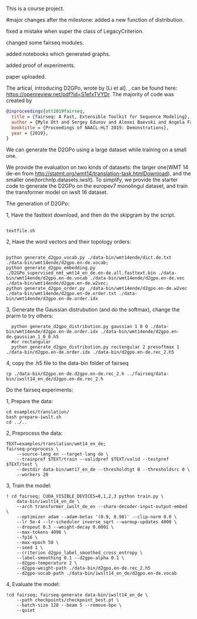 This is a course project.

#major changes after the milestone:
added a new function of distribution.

fixed a mistake when super the class of LegacyCriterion.

changed some fairseq modules.

added notebooks which generated graphs.

added proof of experiments.

paper uploaded.


The artical, introducing D2GPo, wrote by [Li et al]. , can be found here: https://openreview.net/pdf?id=S1efxTVYDr.
The majority of code was created by
```bibtex
@inproceedings{ott2019fairseq,
  title = {fairseq: A Fast, Extensible Toolkit for Sequence Modeling},
  author = {Myle Ott and Sergey Edunov and Alexei Baevski and Angela Fan and Sam Gross and Nathan Ng and David Grangier and Michael Auli},
  booktitle = {Proceedings of NAACL-HLT 2019: Demonstrations},
  year = {2019},
}
```

We can generate the D2GPo using a large dataset while training on a small one. 

We provide the evaluation on two kinds of datasets: the larger one(WMT 14 de-en from 
http://statmt.org/wmt14/translation-task.htmlDownload), and the smaller one(torchnlp.datasets.iwslt). To simplify, we provide the starter code to generate the D2GPo on the europev7 monolingul dataset, and train the transformer model on iwslt 16 dataset. 

The generation of D2GPo:

1, Have the fasttext download, and then do the skipgram by the script.

  ```
  
  textfile.sh
  
  ```
   
2, Have the word vectors and their topology orders:

  ```
  
  python generate_d2gpo_vocab.py ./data-bin/wmt14ende/dict.de.txt ./data-bin/wmt14ende/d2gpo.en-de.vocab;
  python generate_d2gpo_embedding.py ./D2GPo_supervised_nmt_wmt14_en_de.en-de.all.fasttext.bin ./data-bin/wmt14ende/d2gpo.en-de.vocab ./data-bin/wmt14ende/d2gpo.en-de.vec ./data-bin/wmt14ende/d2gpo.en-de.w2vec;
  python generate_d2gpo_order.py ./data-bin/wmt14ende/d2gpo.en-de.w2vec ./data-bin/wmt14ende/d2gpo.en-de.order.txt ./data-bin/wmt14ende/d2gpo.en-de.order.idx
  
  ```
3, Generate the Gaussian distrubution (and do the softmax), change the prarm to try others:

```
  python generate_d2gpo_distribution.py gaussian 1 0 0 ./data-bin/wmt14ende/d2gpo.en-de.order.idx ./data-bin/wmt14ende/d2gpo.en-de.gaussian_1_0_0.h5
  #or rectangular
  python generate_d2gpo_distribution.py rectengular 2 presoftmax 1 ./data-bin/d2gpo.en-de.order.idx ./data-bin/d2gpo.en-de.rec_2.h5
```

4, copy the .h5 file to the data-bin folder of fairseq

```
cp ./data-bin/d2gpo.en-de.d2gpo.en-de.rec_2.h ../fairseq/data-bin/iwslt14_en_de/d2gpo.en-de.rec_2.h
```


Do the fairseq experiments:

1, Prepare the data:

```
cd examples/translation/
bash prepare-iwslt.sh
cd ../..
```

2, Preprocess the data:

```
TEXT=examples/translation/wmt14_en_de;
fairseq-preprocess \
    --source-lang en --target-lang de \
    --trainpref $TEXT/train --validpref $TEXT/valid --testpref $TEXT/test \
    --destdir data-bin/wmt17_en_de --thresholdtgt 0 --thresholdsrc 0 \
    --workers 20
```

3, Train the model:
```
! cd fairseq; CUDA_VISIBLE_DEVICES=0,1,2,3 python train.py \
    data-bin/iwslt14_en_de \
    --arch transformer_iwslt_de_en --share-decoder-input-output-embed \
    --optimizer adam --adam-betas '(0.9, 0.98)' --clip-norm 0.0 \
    --lr 5e-4 --lr-scheduler inverse_sqrt --warmup-updates 4000 \
    --dropout 0.3 --weight-decay 0.0001 \
    --max-tokens 4096 \
    --fp16 \
    --max-epoch 50 \
    --seed 1 \
    --criterion d2gpo_label_smoothed_cross_entropy \
    --label-smoothing 0.1 --d2gpo-alpha 0.1 \
    --d2gpo-temperature 2 \
    --d2gpo-weight-path ./data-bin/d2gpo.en-de.rec_2.h5
    --d2gpo-vocab-path ./data-bin/iwslt14_en_de/d2gpo.en-de.vocab
```

4, Evaluate the model:

```
!cd fairseq; fairseq-generate data-bin/iwslt14_en_de \
    --path checkpoints/checkpoint_best.pt \
    --batch-size 128 --beam 5 --remove-bpe \
    --quiet
```




